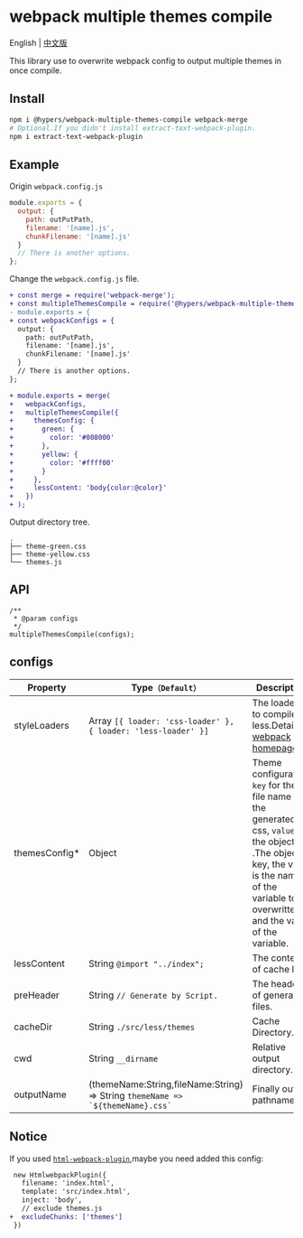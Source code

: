 # webpack multiple themes compile

English | [中文版][readm-cn]

This library use to overwrite webpack config to output multiple themes in once compile.

## Install

```bash
npm i @hypers/webpack-multiple-themes-compile webpack-merge
# Optional.If you didn't install extract-text-webpack-plugin.
npm i extract-text-webpack-plugin
```

## Example

Origin `webpack.config.js`

```javascript
module.exports = {
  output: {
    path: outPutPath,
    filename: '[name].js',
    chunkFilename: '[name].js'
  }
  // There is another options.
};
```

Change the `webpack.config.js` file.

```diff
+ const merge = require('webpack-merge');
+ const multipleThemesCompile = require('@hypers/webpack-multiple-themes-compile');
- module.exports = {
+ const webpackConfigs = {
  output: {
    path: outPutPath,
    filename: '[name].js',
    chunkFilename: '[name].js'
  }
  // There is another options.
};

+ module.exports = merge(
+   webpackConfigs,
+   multipleThemesCompile({
+     themesConfig: {
+       green: {
+         color: '#008000'
+       },
+       yellow: {
+         color: '#ffff00'
+       }
+     },
+     lessContent: 'body{color:@color}'
+   })
+ );
```

Output directory tree.

```
.
├── theme-green.css
├── theme-yellow.css
└── themes.js
```

## API

```
/**
 * @param configs
 */
multipleThemesCompile(configs);
```

## configs

| Property       | Type`（Default）`                                                                  | Description                                                                                                                                                                                          |
| -------------- | ---------------------------------------------------------------------------------- | ---------------------------------------------------------------------------------------------------------------------------------------------------------------------------------------------------- |
| styleLoaders   | Array `[{ loader: 'css-loader' }, { loader: 'less-loader' }]`                      | The loaders to compile less.Details in [webpack homepage](https://webpack.js.org/configuration/module/#rule-loader)                                                                                  |
| themesConfig\* | Object                                                                             | Theme configuration. `key` for the file name of the generated css, `value` for the object .The object's key, the value is the name of the variable to be overwritten, and the value of the variable. |
| lessContent    | String `@import "../index";`                                                       | The content of cache less.                                                                                                                                                                           |
| preHeader      | String `// Generate by Script.`                                                    | The header of generate files.                                                                                                                                                                        |
| cacheDir       | String `./src/less/themes`                                                         | Cache Directory.                                                                                                                                                                                     |
| cwd            | String `__dirname`                                                                 | Relative output directory.                                                                                                                                                                           |
| outputName     | (themeName:String,fileName:String) => String `` themeName => `${themeName}.css` `` | Finally output pathname.                                                                                                                                                                             |

## Notice

If you used [`html-webpack-plugin`](https://www.npmjs.com/package/html-webpack-plugin),maybe you need added this config:

```diff
 new HtmlwebpackPlugin({
   filename: 'index.html',
   template: 'src/index.html',
   inject: 'body',
   // exclude themes.js
+  excludeChunks: ['themes']
 })
```

[readm-cn]:https://github.com/rsuite/rsuite/edit/master/README_zh.md
